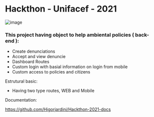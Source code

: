 # Hackthon - Unifacef - 2021

![image](https://drive.google.com/uc?export=view&id=1pIsDsNkuhPEKeIzi4OkEc5Y_xL0RNfsd)

### This project having object to help ambiental policies ( back-end ):
- Create denunciations
- Accept and view denuncie
- Dashboard Routes
- Custom login with basial information on login from mobile
- Custom access to policies and citizens

Estrutural basic:
- Having two type routes, WEB and Mobile

Documentation:

https://github.com/Higorjardini/Hackthon-2021-docs
